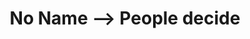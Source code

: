 ---
pid: CH519
title: No Name --> People decide
location_transcription: 
zipcode: 
outside_phl: 
neighborhood: 
age: 
age_range: 
instagram: 
image_file_name: CH_519.jpg
proposal_transcription: 
topic: 
topic_summary: 
type: Sculpture Statue
keywords_other: 
credit: 
image_labels: Brass or granite
twitter: 
facebook: 
permalink: "/monuments/ch519/"
layout: item-page
---